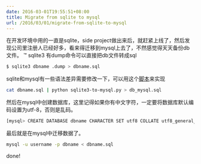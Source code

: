 ```yaml
---
date: 2016-03-01T19:55:51+08:00
title: Migrate from sqlite to mysql
url: /2016/03/01/migrate-from-sqlite-to-mysql
---
```


在开发环境中用的一直是sqlite，side project做出来后，就赶紧上线了，然后发现公司里注册人已经好多，看来得迁移到mysql上去了，不然感觉得天天备份db文件。
™
sqlite3 有dump命令可以直接把db文件转成sql

```sh
$ sqlite3 dbname .dump > dbname.sql
```
sqlite和mysql有一些语法差异需要修改一下，可以用这个[脚本](http://www.redmine.org/attachments/download/6239/sqlite3-to-mysql.py)来实现

```sh
cat dbname.sql | python sqlite3-to-mysql.py > db_mysql.sql
```

然后在mysql中创建数据库，这里记得如果你有中文字符，一定要将数据库默认编码设置为utf-8，否则是乱码。

```sh
[mysql> CREATE DATABASE dbname CHARACTER SET utf8 COLLATE utf8_general_ci;
```

最后就是在mysql中迁移数据了。

```sh
mysql -u username -p dbname < dbname.sql
```

done!
